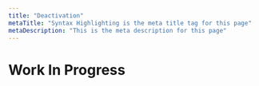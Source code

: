```yaml
---
title: "Deactivation"
metaTitle: "Syntax Highlighting is the meta title tag for this page"
metaDescription: "This is the meta description for this page"
---
```

# Work In Progress